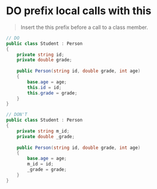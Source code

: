 # **DO** prefix local calls with this

> Insert the this prefix before a call to a class member.  

``` csharp
// DO
public class Student : Person
{
    private string id;
    private double grade;
    
    public Person(string id, double grade, int age)
    {
        base.age = age;
        this.id = id;
        this.grade = grade;
    }
}
```

``` csharp
// DON'T
public class Student : Person
{
    private string m_id;
    private double _grade;
    
    public Person(string id, double grade, int age)
    {
        base.age = age;
        m_id = id;
        _grade = grade;
    }
}
```
